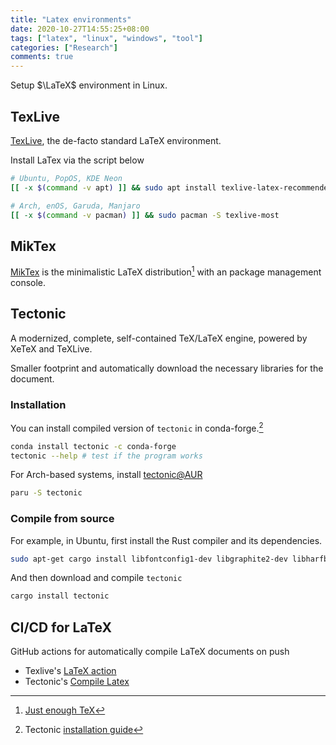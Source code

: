 ```yaml
---
title: "Latex environments"
date: 2020-10-27T14:55:25+08:00
tags: ["latex", "linux", "windows", "tool"]
categories: ["Research"]
comments: true
---
```


Setup $\LaTeX$ environment in Linux.

<!--more-->

## TexLive

[TexLive](https://tug.org/texlive/), the de-facto standard LaTeX environment.

Install LaTex via the script below

```bash
# Ubuntu, PopOS, KDE Neon
[[ -x $(command -v apt) ]] && sudo apt install texlive-latex-recommended

# Arch, enOS, Garuda, Manjaro
[[ -x $(command -v pacman) ]] && sudo pacman -S texlive-most
```

## MikTex

[MikTex](https://miktex.org/) is the minimalistic LaTeX distribution[^2] with an package management console.

## Tectonic

A modernized, complete, self-contained TeX/LaTeX engine, powered by XeTeX and TeXLive.

Smaller footprint and automatically download the necessary libraries for the document.

### Installation

You can install compiled version of `tectonic` in conda-forge.[^1]

```bash
conda install tectonic -c conda-forge
tectonic --help # test if the program works
```

For Arch-based systems, install [tectonic@AUR](https://aur.archlinux.org/packages/tectonic/)

```bash
paru -S tectonic
```

### Compile from source

For example, in Ubuntu, first install the Rust compiler and its dependencies.

```bash
sudo apt-get cargo install libfontconfig1-dev libgraphite2-dev libharfbuzz-dev libicu-dev libssl-dev zlib1g-dev
```

And then download and compile `tectonic`

```bash
cargo install tectonic
```

## CI/CD for LaTeX

GitHub actions for automatically compile LaTeX documents on push

- Texlive's [LaTeX action](https://github.com/xu-cheng/latex-action)
- Tectonic's [Compile Latex](https://github.com/marketplace/actions/compile-latex)

[^1]: Tectonic [installation guide](https://tectonic-typesetting.github.io/en-US/install.html)
[^2]: [Just enough TeX](https://miktex.org/kb/just-enough-tex)
